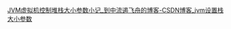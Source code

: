 [JVM虚拟机控制堆栈大小参数小记_到中流遏飞舟的博客-CSDN博客_jvm设置栈大小参数](https://blog.csdn.net/qq_38746380/article/details/85292220)
